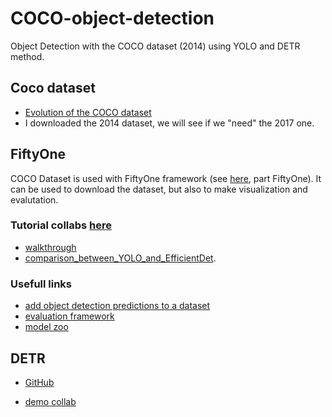 # COCO-object-detection
Object Detection with the COCO dataset (2014) using YOLO and DETR method.

## Coco dataset

- [Evolution of the COCO dataset](https://paperswithcode.com/dataset/coco)
- I downloaded the 2014 dataset, we will see if we "need" the 2017 one.

## FiftyOne


COCO Dataset is used with FiftyOne framework (see [here](`https://cocodataset.org/#download`), part FiftyOne). It can be used to download the dataset, but also to make visualization and evalutation.

### Tutorial collabs [here](https://github.com/voxel51/fiftyone-examples)
- [walkthrough](https://colab.research.google.com/github/voxel51/fiftyone-examples/blob/master/examples/walkthrough.ipynb)
- [comparison_between_YOLO_and_EfficientDet](https://colab.research.google.com/github/voxel51/fiftyone-examples/blob/master/examples/comparing_YOLO_and_EfficientDet.ipynb).

### Usefull links

- [add object detection predictions to a dataset](https://voxel51.com/docs/fiftyone/user_guide/using_datasets.html#object-detection)
- [evaluation framework](https://voxel51.com/docs/fiftyone/user_guide/evaluation.html)
- [model zoo](https://voxel51.com/docs/fiftyone/user_guide/model_zoo/models.html)

## DETR

- [GitHub](https://github.com/facebookresearch/detr)

- [demo collab](https://colab.research.google.com/github/facebookresearch/detr/blob/colab/notebooks/detr_demo.ipynb#scrollTo=h91rsIPl7tVl)